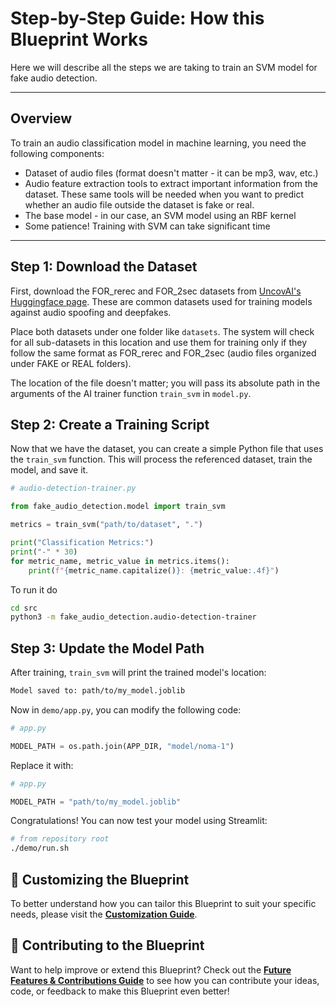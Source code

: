 # **Step-by-Step Guide: How this Blueprint Works**

Here we will describe all the steps we are taking to train an SVM model for fake audio detection.

---

## **Overview**

To train an audio classification model in machine learning, you need the following components:

- Dataset of audio files (format doesn't matter - it can be mp3, wav, etc.)
- Audio feature extraction tools to extract important information from the dataset. These same tools will be needed when you want to predict whether an audio file outside the dataset is fake or real.
- The base model - in our case, an SVM model using an RBF kernel
- Some patience! Training with SVM can take significant time

---

## **Step 1: Download the Dataset**

First, download the FOR_rerec and FOR_2sec datasets from [UncovAI's Huggingface page](https://huggingface.co/UncovAI). These are common datasets used for training models against audio spoofing and deepfakes.

Place both datasets under one folder like `datasets`. The system will check for all sub-datasets in this location and use them for training only if they follow the same format as FOR_rerec and FOR_2sec (audio files organized under FAKE or REAL folders).

The location of the file doesn't matter; you will pass its absolute path in the arguments of the AI trainer function `train_svm` in `model.py`.

## **Step 2: Create a Training Script**

Now that we have the dataset, you can create a simple Python file that uses the `train_svm` function. This will process the referenced dataset, train the model, and save it.

```python
# audio-detection-trainer.py

from fake_audio_detection.model import train_svm

metrics = train_svm("path/to/dataset", ".")

print("Classification Metrics:")
print("-" * 30)
for metric_name, metric_value in metrics.items():
    print(f"{metric_name.capitalize()}: {metric_value:.4f}")
```

To run it do

```bash
cd src
python3 -m fake_audio_detection.audio-detection-trainer
```

## **Step 3: Update the Model Path**

After training, `train_svm` will print the trained model's location:

```bash
Model saved to: path/to/my_model.joblib
```

Now in `demo/app.py`, you can modify the following code:

```python
# app.py

MODEL_PATH = os.path.join(APP_DIR, "model/noma-1")
```

Replace it with:

```python
# app.py

MODEL_PATH = "path/to/my_model.joblib"
```

Congratulations! You can now test your model using Streamlit:

```bash
# from repository root
./demo/run.sh
```

## 🎨 **Customizing the Blueprint**

To better understand how you can tailor this Blueprint to suit your specific needs, please visit the **[Customization Guide](customization.md)**.

## 🤝 **Contributing to the Blueprint**

Want to help improve or extend this Blueprint? Check out the **[Future Features & Contributions Guide](future-features-contributions.md)** to see how you can contribute your ideas, code, or feedback to make this Blueprint even better!
